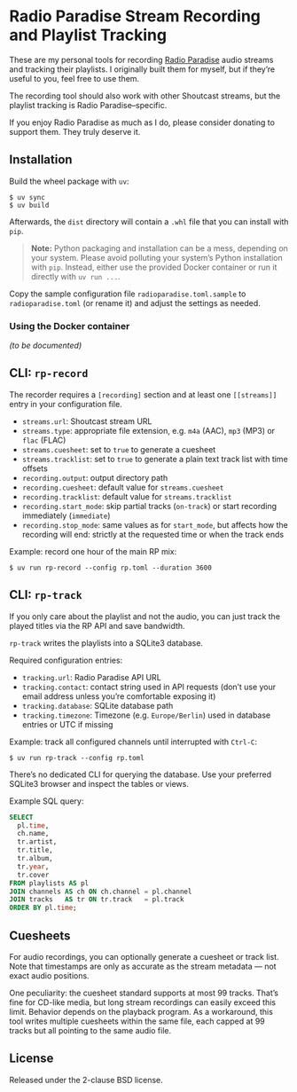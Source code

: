 # Radio Paradise Stream Recording and Playlist Tracking

These are my personal tools for recording [Radio Paradise][1] audio streams and
tracking their playlists. I originally built them for myself, but if they’re
useful to you, feel free to use them.

The recording tool should also work with other Shoutcast streams, but the
playlist tracking is Radio Paradise–specific.

If you enjoy Radio Paradise as much as I do, please consider donating to
support them. They truly deserve it.

## Installation

Build the wheel package with `uv`:

```console
$ uv sync
$ uv build
```

Afterwards, the `dist` directory will contain a `.whl` file that you can
install with `pip`.

> **Note:** Python packaging and installation can be a mess, depending on your
> system. Please avoid polluting your system’s Python installation with `pip`.
> Instead, either use the provided Docker container or run it directly with
> `uv run ...`.

Copy the sample configuration file `radioparadise.toml.sample` to
`radioparadise.toml` (or rename it) and adjust the settings as needed.

### Using the Docker container

*(to be documented)*

## CLI: `rp-record`

The recorder requires a `[recording]` section and at least one `[[streams]]`
entry in your configuration file.

- `streams.url`: Shoutcast stream URL
- `streams.type`: appropriate file extension, e.g. `m4a` (AAC), `mp3` (MP3)
  or `flac` (FLAC)
- `streams.cuesheet`: set to `true` to generate a cuesheet
- `streams.tracklist`: set to `true` to generate a plain text track list with
  time offsets
- `recording.output`: output directory path
- `recording.cuesheet`: default value for `streams.cuesheet`
- `recording.tracklist`: default value for `streams.tracklist`
- `recording.start_mode`: skip partial tracks (`on-track`) or start recording
  immediately (`immediate`)
- `recording.stop_mode`: same values as for `start_mode`, but affects how the
  recording will end: strictly at the requested time or when the track ends

Example: record one hour of the main RP mix:

```console
$ uv run rp-record --config rp.toml --duration 3600
```

## CLI: `rp-track`

If you only care about the playlist and not the audio, you can just track
the played titles via the RP API and save bandwidth.

`rp-track` writes the playlists into a SQLite3 database.

Required configuration entries:

- `tracking.url`: Radio Paradise API URL
- `tracking.contact`: contact string used in API requests (don’t use your
  email address unless you’re comfortable exposing it)
- `tracking.database`: SQLite database path
- `tracking.timezone`: Timezone (e.g. `Europe/Berlin`) used in database
  entries or UTC if missing

Example: track all configured channels until interrupted with `Ctrl-C`:

```console
$ uv run rp-track --config rp.toml
```

There’s no dedicated CLI for querying the database. Use your preferred
SQLite3 browser and inspect the tables or views.

Example SQL query:

```sql
SELECT
  pl.time,
  ch.name,
  tr.artist,
  tr.title,
  tr.album,
  tr.year,
  tr.cover
FROM playlists AS pl
JOIN channels AS ch ON ch.channel = pl.channel
JOIN tracks   AS tr ON tr.track   = pl.track
ORDER BY pl.time;
```

## Cuesheets

For audio recordings, you can optionally generate a cuesheet or track list.
Note that timestamps are only as accurate as the stream metadata — not exact
audio positions.

One peculiarity: the cuesheet standard supports at most 99 tracks. That’s fine
for CD-like media, but long stream recordings can easily exceed this limit.
Behavior depends on the playback program. As a workaround, this tool writes
multiple cuesheets within the same file, each capped at 99 tracks but all
pointing to the same audio file.

## License

Released under the 2-clause BSD license.

[1]: https://radioparadise.com/

